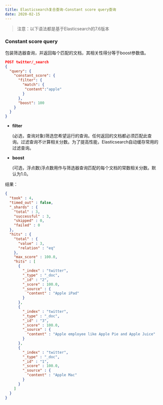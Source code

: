 ```yaml
---
title: Elasticsearch复合查询-Constant score query查询
date: 2020-02-15
---
```


> 注意：以下语法都是基于Elasticsearch的7.6版本

### Constant score query

包装筛选器查询，并返回每个匹配的文档，其相关性得分等于boost参数值。

```json
POST twitter/_search
{
  "query": {
    "constant_score": {
      "filter": {
        "match": {
         "content":"apple"
        }
      },
      "boost": 100
    }
  }
}
```

- **filter**

  (必选，查询对象)筛选您希望运行的查询。任何返回的文档都必须匹配此查询。过滤查询不计算相关分数。为了提高性能，Elasticsearch自动缓存常用的过滤查询。

- **boost**

  (可选，浮点数)浮点数用作与筛选器查询匹配的每个文档的常数相关分数。默认为1.0。

结果：

```json
{
  "took" : 4,
  "timed_out" : false,
  "_shards" : {
    "total" : 3,
    "successful" : 3,
    "skipped" : 0,
    "failed" : 0
  },
  "hits" : {
    "total" : {
      "value" : 3,
      "relation" : "eq"
    },
    "max_score" : 100.0,
    "hits" : [
      {
        "_index" : "twitter",
        "_type" : "_doc",
        "_id" : "2",
        "_score" : 100.0,
        "_source" : {
          "content" : "Apple iPad"
        }
      },
      {
        "_index" : "twitter",
        "_type" : "_doc",
        "_id" : "3",
        "_score" : 100.0,
        "_source" : {
          "content" : "Apple employee like Apple Pie and Apple Juice"
        }
      },
      {
        "_index" : "twitter",
        "_type" : "_doc",
        "_id" : "1",
        "_score" : 100.0,
        "_source" : {
          "content" : "Apple Mac"
        }
      }
    ]
  }
}

```

